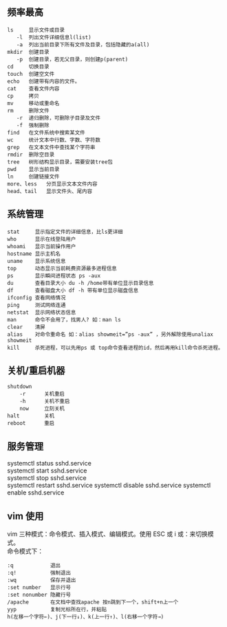## 频率最高

```
ls     显示文件或目录
   -l  列出文件详细信息l(list)
   -a  列出当前目录下所有文件及目录，包括隐藏的a(all)
mkdir  创建目录
   -p  创建目录，若无父目录，则创建p(parent)
cd     切换目录
touch  创建空文件
echo   创建带有内容的文件。
cat    查看文件内容
cp     拷贝
mv     移动或重命名
rm     删除文件
   -r  递归删除，可删除子目录及文件
   -f  强制删除
find   在文件系统中搜索某文件
wc     统计文本中行数、字数、字符数
grep   在文本文件中查找某个字符串
rmdir  删除空目录
tree   树形结构显示目录，需要安装tree包
pwd    显示当前目录
ln     创建链接文件
more、less   分页显示文本文件内容
head、tail   显示文件头、尾内容

```

## 系统管理

```
stat     显示指定文件的详细信息，比ls更详细
who      显示在线登陆用户
whoami   显示当前操作用户
hostname 显示主机名
uname    显示系统信息
top      动态显示当前耗费资源最多进程信息
ps       显示瞬间进程状态 ps -aux
du       查看目录大小 du -h /home带有单位显示目录信息
df       查看磁盘大小 df -h 带有单位显示磁盘信息
ifconfig 查看网络情况
ping     测试网络连通
netstat  显示网络状态信息
man      命令不会用了，找男人? 如：man ls
clear    清屏
alias    对命令重命名 如：alias showmeit=”ps -aux” ，另外解除使用unaliax showmeit
kill     杀死进程，可以先用ps 或 top命令查看进程的id，然后再用kill命令杀死进程。

```

## 关机/重启机器

```
shutdown
    -r      关机重启
    -h      关机不重启
    now     立刻关机
halt        关机
reboot      重启
```

## 服务管理

systemctl status sshd.service  
systemctl start sshd.service  
systemctl stop sshd.service  
systemctl restart sshd.service
systemctl disable sshd.service
systemctl enable sshd.service

## vim 使用

vim 三种模式：命令模式、插入模式、编辑模式。使用 ESC 或 i 或：来切换模式。  
命令模式下：

```
:q            退出
:q!           强制退出
:wq           保存并退出
:set number   显示行号
:set nonumber 隐藏行号
/apache       在文档中查找apache 按n跳到下一个，shift+n上一个
yyp           复制光标所在行，并粘贴
h(左移一个字符←)、j(下一行↓)、k(上一行↑)、l(右移一个字符→)
```
